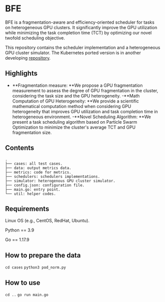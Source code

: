 # BFE
BFE is a fragmentation-aware and efficiency-oriented scheduler for tasks on heterogeneous GPU clusters. It significantly improve the GPU utilization while minimizing the task completion time (TCT) by optimizing our novel twofold scheduling objective.

This repository contains the scheduler implementation and a heterogeneous GPU cluster simulator. The Kubernetes ported version is in another developing [repository](https://github.com/MLSched/UNS).

## Highlights
- **Fragmentation measure: **We propose a GPU fragmentation measurement to assess the degree of GPU fragmentation in the cluster, considering the task size and the GPU heterogeneity.
-**Math Computation of GPU Heterogeneity: **We provide a scientific mathematical computation method when considering GPU heterogeneity that improves GPU utilization and task completion time in heterogeneous environment.
-**Novel Scheduling Algorithm: **We present a task scheduling algorithm based on Particle Swarm Optimization to minimize the cluster's average TCT and GPU fragmentation size.

## Contents
```
.
├── cases: all test cases.
├── data: output metrics data.
├── metrics: code for metrics.
├── schedulers: schedulers implementations.
├── simulator: heterogenous GPU cluster simulator.
├── config.json: configuration file.
├── main.go: entry point.
└── util: helper codes.

```
## Requirements
Linux OS (e.g., CentOS, RedHat, Ubuntu).

Python == 3.9

Go == 1.17.9

## How to prepare the data
`cd cases`
`python3 pod_norm.py`

## How to use
`cd ..`
`go run main.go`